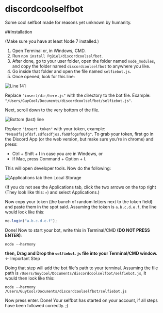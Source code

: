# discordcoolselfbot
Some cool selfbot made for reasons yet unknown by humanity.

##Installation

(Make sure you have at least Node 7 installed.)

1. Open Terminal or, in Windows, CMD.
2. Run `npm install PgBiel/discordcoolselfbot`.
3. After done, go to your user folder, open the folder named `node_modules`, and copy the folder named `discordcoolselfbot` to anywhere you like.
4. Go inside that folder and open the file named `selfiebot.js`.
5. Once opened, look for this line:

![Line 141](http://i.imgur.com/At366sL.png)

Replace `"insert/dir/here.js"` with the directory to the bot file. Example: `"/Users/GuyCool/Documents/discordcoolselfbot/selfiebot.js"`.

Next, scroll down to the very bottom of the file.

![Bottom (last) line](http://i.imgur.com/YOB5zKb.png)

Replace `"insert token"` with your token, example: `"MHsodfsjofdsf.sdfosdfjos.fGODfogsfOGfg"`. To grab your token, first go in the Discord App (or the web version, but make sure you're in chrome) and press:
* Ctrl + Shift + I in case you are in Windows, or
* If Mac, press Command + Option + I.

This will open developer tools.
Now do the following:

![Applications tab then Local Storage](http://i.imgur.com/v6axzdA.png)

(If you do not see the Applications tab, click the two arrows on the top right (They look like this: `»`) and select Applications.)

Now copy your token (the bunch of random letters next to the token field) and paste them in the spot said.
Assuming the token is `a.b.c.d.e.f`, the line would look like this:
```js
me.login("a.b.c.d.e.f");
```

Done! Now to start your bot, write this in Terminal/CMD **(DO NOT PRESS ENTER)**:
```
node --harmony
```
**then, Drag and Drop the `selfiebot.js` file into your Terminal/CMD window.** <- Important Step

Doing that step will add the bot file's path to your terminal. Assuming the file path is `/Users/GuyCool/Documents/discordcoolselfbot/selfiebot.js`, it would then look like this:
```
node --harmony /Users/GuyCool/Documents/discordcoolselfbot/selfiebot.js 
```
Now press enter. Done! Your selfbot has started on your account, if all steps have been followed correctly. ;)
